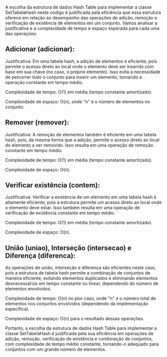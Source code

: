 A escolha da estrutura de dados Hash Table para implementar a classe SetTabelaHash neste código é justificada pela eficiência que essa estrutura oferece em relação ao desempenho das operações de adição, remoção e verificação de existência de elementos em um conjunto. Vamos analisar a justificativa e a complexidade de tempo e espaço esperada para cada uma das operações:

## Adicionar (adicionar):
Justificativa: Em uma tabela hash, a adição de elementos é eficiente, pois permite o acesso direto ao local onde o elemento deve ser inserido com base em sua chave (no caso, o próprio elemento). Isso evita a necessidade de percorrer todo o conjunto para inserir um elemento, tornando a operação constante em tempo médio.
        
  Complexidade de tempo: O(1) em média (tempo constante amortizado).
        
  Complexidade de espaço: O(n), onde "n" é o número de elementos no conjunto.

## Remover (remover):
Justificativa: A remoção de elementos também é eficiente em uma tabela hash, pois, da mesma forma que a adição, permite o acesso direto ao local do elemento a ser removido. Isso resulta em uma operação de remoção constante em tempo médio.

Complexidade de tempo: O(1) em média (tempo constante amortizado).
        
Complexidade de espaço: O(n).

## Verificar existência (contem):
Justificativa: Verificar a existência de um elemento em uma tabela hash é altamente eficiente, pois a estrutura permite um acesso direto ao local onde o elemento deve estar. Isso também resulta em uma operação de verificação de existência constante em tempo médio.

Complexidade de tempo: O(1) em média (tempo constante amortizado).

Complexidade de espaço: O(n).

## União (uniao), Interseção (intersecao) e Diferença (diferenca):

As operações de união, interseção e diferença são eficientes neste caso, pois a estrutura de tabela hash permite a combinação de conjuntos de maneira eficiente, evitando elementos duplicados e eliminando elementos desnecessários em tempo constante ou linear, dependendo do número de elementos envolvidos.

Complexidade de tempo: O(n) no pior caso, onde "n" é o número total de elementos nos conjuntos envolvidos (dependendo da implementação específica).
       
Complexidade de espaço: O(n) para o resultado dessas operações.

Portanto, a escolha da estrutura de dados Hash Table para implementar a classe SetTabelaHash é justificada pela sua eficiência em operações de adição, remoção, verificação de existência e combinação de conjuntos, com complexidade de tempo médio constante, tornando-o adequado para conjuntos com um grande número de elementos.
